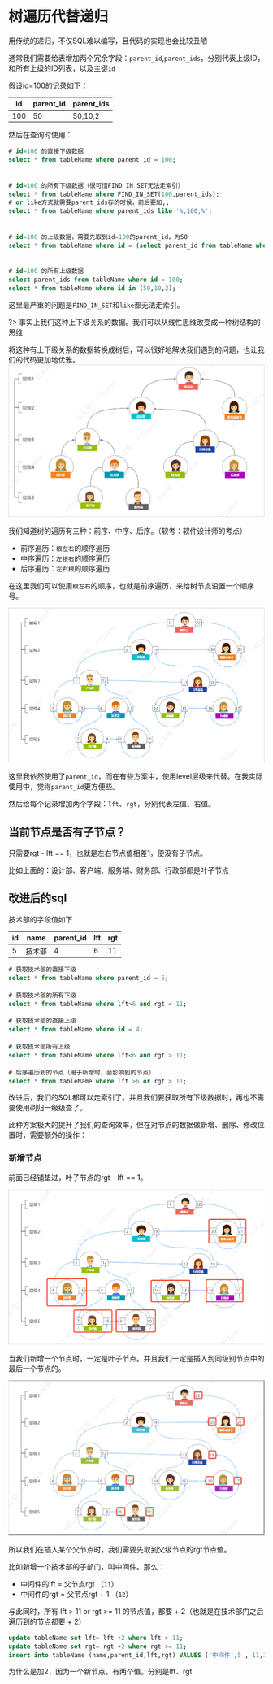 # 树遍历代替递归
用传统的递归，不仅SQL难以编写，且代码的实现也会比较丑陋

通常我们需要给表增加两个冗余字段：`parent_id`,`parent_ids`，分别代表上级ID，和所有上级的ID列表，以及主键`id`

假设id=100的记录如下：

| id  | parent_id | parent_ids |
|-----|-----------|------------|
| 100 | 50        | 50,10,2    |

然后在查询时使用：
```sql
# id=100 的直接下级数据
select * from tableName where parent_id = 100;


# id=100 的所有下级数据（很可惜FIND_IN_SET无法走索引）
select * from tableName where FIND_IN_SET(100,parent_ids);
# or like方式就需要parent_ids存的时候，前后要加,,
select * from tableName where parent_ids like '%,100,%';


# id=100 的上级数据，需要先取到id=100的parent_id，为50
select * from tableName where id = (select parent_id from tableName where id = 100);


# id=100 的所有上级数据
select parent_ids from tableName where id = 100;
select * from tableName where id in (50,10,2);
```

这里最严重的问题是`FIND_IN_SET`和`like`都无法走索引。

?> 事实上我们这种上下级关系的数据。我们可以从线性思维改变成一种树结构的思维

将这种有上下级关系的数据转换成树后，可以很好地解决我们遇到的问题，也让我们的代码更加地优雅。
![img.png](images/6.1.png)

我们知道树的遍历有三种：前序、中序、后序。（软考：软件设计师的考点）
* 前序遍历：`根左右`的顺序遍历
* 中序遍历：`左根右`的顺序遍历
* 后序遍历：`左右根`的顺序遍历

在这里我们可以使用`根左右`的顺序，也就是前序遍历，来给树节点设置一个顺序号。

![img.png](images/6.2.png)

这里我依然使用了`parent_id`，而在有些方案中，使用level层级来代替。在我实际使用中，觉得`parent_id`更方便些。

然后给每个记录增加两个字段：`lft`、`rgt`，分别代表左值、右值。

## 当前节点是否有子节点？

只需要rgt - lft == 1，也就是左右节点值相差1，便没有子节点。

比如上面的：设计部、客户端、服务端、财务部、行政部都是叶子节点

## 改进后的sql
技术部的字段值如下

| id | name | parent_id | lft | rgt |
|----|------|-----------|-----|-----|
| 5  | 技术部  |    4      | 6   | 11  |

```sql
# 获取技术部的直接下级
select * from tableName where parent_id = 5;

# 获取技术部的所有下级
select * from tableName where lft>6 and rgt < 11;

# 获取技术部的直接上级
select * from tableName where id = 4;

# 获取技术部所有上级
select * from tableName where lft<6 and rgt > 11;

# 后序遍历到的节点（用于新增时，会影响到的节点）
select * from tableName where lft >6 or rgt > 11;
```

改进后，我们的SQL都可以走索引了。并且我们要获取所有下级数据时，再也不需要使用剃归一级级查了。

此种方案极大的提升了我们的查询效率，但在对节点的数据做新增、删除、修改位置时，需要额外的操作：

### 新增节点
前面已经铺垫过，叶子节点的rgt - lft == 1。

![img.png](images/6.3.png)

当我们新增一个节点时，一定是叶子节点。并且我们一定是插入到同级别节点中的最后一个节点的。

![img.png](images/6.4.png)

所以我们在插入某个父节点时，我们需要先取到父级节点的rgt节点值。

比如新增一个技术部的子部门，叫中间件。那么：
* 中间件的lft = 父节点rgt （`11`）
* 中间件的rgt = 父节点rgt + 1 （`12`）

与此同时，所有 lft > 11 or rgt >= 11 的节点值，都要 + 2（也就是在技术部门之后遍历到的节点都要 + 2）
```sql
update tableName set lft= lft +2 where lft > 11;
update tableName set rgt= rgt +2 where rgt >= 11;
insert into tableName (name,parent_id,lft,rgt) VALUES ('中间件',5 , 11,12)
```
为什么是加2，因为一个新节点，有两个值。分别是lft、rgt